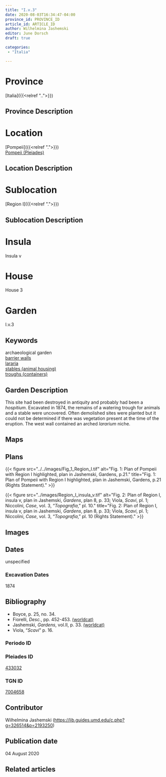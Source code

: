 ```yaml
---
title: "I.v.3"
date: 2020-08-03T16:34:47-04:00
province_id: PROVINCE_ID
article_id: ARTICLE_ID
author: Wilhelmina Jashemski
editor: June Dorsch
draft: true

categories:
 - "Italia"

---
```


# Province

[Italia]({{<relref "..">}})

## Province Description

<!-- DESCRIPTION -->


# Location

[Pompeii]({{<relref ".">}}) \
[Pompeii (Pleiades)](https://pleiades.stoa.org/places/433032)

## Location Description

<!-- LEAVE THIS BLANK FOR NOW -->

# Sublocation

[Region I]({{<relref ".">}})

## Sublocation Description

<!-- DESCRIPTION -->

# Insula

Insula v

# House

House 3

# Garden

I.v.3

## Keywords

archaeological garden \
[barrier walls](http://vocab.getty.edu/page/aat/300419302) \
[lararia](http://vocab.getty.edu/page/aat/300400600) \
[stables (animal housing)](http://vocab.getty.edu/page/aat/300005015) \
[troughs (containers)](http://vocab.getty.edu/page/aat/300220971)

## Garden Description

This site had been destroyed in antiquity and probably had been a *hospitium*. Excavated in 1874, the remains of a watering trough for animals and a stable were uncovered. Often demolished sites were planted but it could not be determined if there was vegetation present at the time of the eruption. The west wall contained an arched *lararium* niche.

## Maps

<!--
OLD WAY (DO NOT USE)
![alt_text](../../images/image_name.ext)
*CAPTION*

NEW WAY ↓↓↓↓
{{< figure src="../../images/image_name.ext" alt="ALT_TEXT" title="CAPTION" >}}
-->

## Plans

{{< figure src="../../images/Fig_1_Region_I.tif" alt="Fig. 1: Plan of Pompeii with Region I highlighted, plan in Jashemski, Gardens, p.21." title="Fig. 1: Plan of Pompeii with Region I highlighted, plan in Jashemski, Gardens, p.21 (Rights Statement)." >}}

{{< figure src="../images/Region_I_insula_v.tif" alt="Fig. 2: Plan of Region I, insula v, plan in Jashemski, *Gardens*, plan 8, p. 33; Viola, *Scavi*, pl. 1; Niccolini, *Case*, vol. 3, “*Topografia*,” pl. 10." title="Fig. 2: Plan of Region I, insula v, plan in Jashemski, *Gardens*, plan 8, p. 33; Viola, *Scavi*, pl. 1; Niccolini, *Case*, vol. 3, “*Topografia*,” pl. 10 (Rights Statement)." >}}

## Images


## Dates

unspecified

### Excavation Dates

1874

## Bibliography

* Boyce, p. 25, no. 34.
* Fiorelli, *Desc.*, pp. 452-453. [(worldcat)](http://www.worldcat.org/oclc/908272023)
* Jashemski, *Gardens*, vol.II, p. 33. [(worldcat)](http://www.worldcat.org/oclc/921816405)
* Viola, “*Scavi*” p. 16.

### Periodo ID

<!-- [PERIODO_ID](https://pleiades.stoa.org/places/PLEIADES_ID) -->

### Pleiades ID

[433032](https://pleiades.stoa.org/places/433032)

### TGN ID

[7004658](http://vocab.getty.edu/page/tgn/7004658)

## Contributor

Wilhelmina Jashemski (https://lib.guides.umd.edu/c.php?g=326514&p=2193250)

## Publication date

04 August 2020

## Related articles

<!-- Links to other related articles. Leave blank for now -->
